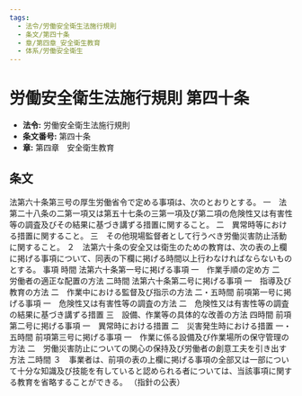 ```yaml
---
tags:
  - 法令/労働安全衛生法施行規則
  - 条文/第四十条
  - 章/第四章_安全衛生教育
  - 体系/労働安全衛生
---
```

# 労働安全衛生法施行規則 第四十条

- **法令:** 労働安全衛生法施行規則
- **条文番号:** 第四十条
- **章:** 第四章　安全衛生教育

## 条文
法第六十条第三号の厚生労働省令で定める事項は、次のとおりとする。
一　法第二十八条の二第一項又は第五十七条の三第一項及び第二項の危険性又は有害性等の調査及びその結果に基づき講ずる措置に関すること。
二　異常時等における措置に関すること。
三　その他現場監督者として行うべき労働災害防止活動に関すること。
２　法第六十条の安全又は衛生のための教育は、次の表の上欄に掲げる事項について、同表の下欄に掲げる時間以上行わなければならないものとする。
事項	時間
法第六十条第一号に掲げる事項
一　作業手順の定め方
二　労働者の適正な配置の方法
二時間
法第六十条第二号に掲げる事項
一　指導及び教育の方法
二　作業中における監督及び指示の方法
二・五時間
前項第一号に掲げる事項
一　危険性又は有害性等の調査の方法
二　危険性又は有害性等の調査の結果に基づき講ずる措置
三　設備、作業等の具体的な改善の方法
四時間
前項第二号に掲げる事項
一　異常時における措置
二　災害発生時における措置
一・五時間
前項第三号に掲げる事項
一　作業に係る設備及び作業場所の保守管理の方法
二　労働災害防止についての関心の保持及び労働者の創意工夫を引き出す方法
二時間
３　事業者は、前項の表の上欄に掲げる事項の全部又は一部について十分な知識及び技能を有していると認められる者については、当該事項に関する教育を省略することができる。
（指針の公表）

